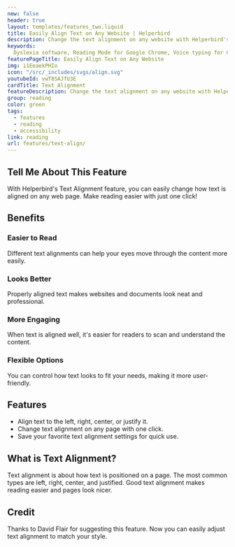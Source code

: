 ```yaml
---
new: false
header: true
layout: templates/features_two.liquid
title: Easily Align Text on Any Website | Helperbird
description: Change the text alignment on any website with Helperbird's easy Text Alignment feature. Make reading easier by customizing the text alignment to your preference. Try it today!
keywords:
  Dyslexia software, Reading Mode for Google Chrome, Voice typing for Chrome, Text to speech for Chrome, text reader, Immersive Reader, dyslexia fonts, accessibility software, dyslexia software, Helperbird for Edge, Helperbird for Firefox, Helperbird for Chrome, Opendyslexic for Chrome, OpenDyslexic
featurePageTitle: Easily Align Text on Any Website
img: i1EeaekPHIo
icon: "/src/_includes/svgs/align.svg"
youtubeId: vwT8SAJfU3E
cardTitle: Text Alignment
featureDescription: Change the text alignment on any website with Helperbird's Text Alignment feature. Make reading easier by customizing the text alignment to your preference.
group: reading
color: green
tags:
  - features
  - reading
  - accessibility
link: reading
url: features/text-align/
---
```


## Tell Me About This Feature

With Helperbird's Text Alignment feature, you can easily change how text is aligned on any web page. Make reading easier with just one click!

## Benefits

### Easier to Read
Different text alignments can help your eyes move through the content more easily.

### Looks Better
Properly aligned text makes websites and documents look neat and professional.

### More Engaging
When text is aligned well, it's easier for readers to scan and understand the content.

### Flexible Options
You can control how text looks to fit your needs, making it more user-friendly.

## Features

- Align text to the left, right, center, or justify it.
- Change text alignment on any page with one click.
- Save your favorite text alignment settings for quick use.

## What is Text Alignment?

Text alignment is about how text is positioned on a page. The most common types are left, right, center, and justified. Good text alignment makes reading easier and pages look nicer.

## Credit

Thanks to David Flair for suggesting this feature. Now you can easily adjust text alignment to match your style.
